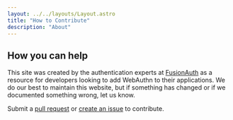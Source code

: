 ```yaml
---
layout: ../../layouts/Layout.astro
title: "How to Contribute"
description: "About"
---
```


## How you can help
This site was created by the authentication experts at [FusionAuth](https://fusionauth.io) as a resource for developers looking to add WebAuthn to their applications. We do our best to maintain this website, but if something has changed or if we documented something wrong, let us know.

Submit a [pull request](https://github.com/FusionAuth/webauthn.wtf/pulls) or [create an issue](https://github.com/FusionAuth/webauthn.wtf/issues/new) to contribute.